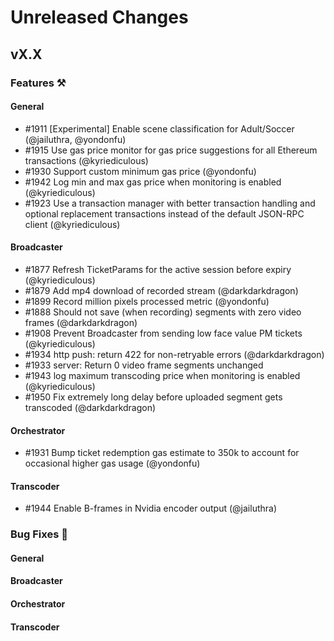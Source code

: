 # Unreleased Changes

## vX.X

### Features ⚒

#### General

- \#1911 [Experimental] Enable scene classification for Adult/Soccer (@jailuthra, @yondonfu)
- \#1915 Use gas price monitor for gas price suggestions for all Ethereum transactions (@kyriediculous)
- \#1930 Support custom minimum gas price (@yondonfu)
- \#1942 Log min and max gas price when monitoring is enabled (@kyriediculous)
- \#1923 Use a transaction manager with better transaction handling and optional replacement transactions instead of the default JSON-RPC client (@kyriediculous)

#### Broadcaster

- \#1877 Refresh TicketParams for the active session before expiry (@kyriediculous)
- \#1879 Add mp4 download of recorded stream (@darkdarkdragon)
- \#1899 Record million pixels processed metric (@yondonfu)
- \#1888 Should not save (when recording) segments with zero video frames (@darkdarkdragon)
- \#1908 Prevent Broadcaster from sending low face value PM tickets (@kyriediculous)
- \#1934 http push: return 422 for non-retryable errors (@darkdarkdragon)
- \#1933 server: Return 0 video frame segments unchanged
- \#1943 log maximum transcoding price when monitoring is enabled (@kyriediculous)
- \#1950 Fix extremely long delay before uploaded segment gets transcoded (@darkdarkdragon)

#### Orchestrator

- \#1931 Bump ticket redemption gas estimate to 350k to account for occasional higher gas usage (@yondonfu)

#### Transcoder

- \#1944 Enable B-frames in Nvidia encoder output (@jailuthra)

### Bug Fixes 🐞

#### General

#### Broadcaster

#### Orchestrator

#### Transcoder
